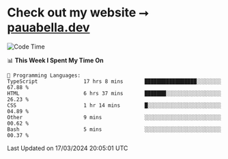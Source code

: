 # Check out my website ⭢ [pauabella.dev](https://pauabella.dev)

<!--START_SECTION:waka-->
![Code Time](http://img.shields.io/badge/Code%20Time-3%2C113%20hrs%201%20min-blue)

📊 **This Week I Spent My Time On** 

```text
💬 Programming Languages: 
TypeScript               17 hrs 8 mins       █████████████████░░░░░░░░   67.88 % 
HTML                     6 hrs 37 mins       ███████░░░░░░░░░░░░░░░░░░   26.23 % 
CSS                      1 hr 14 mins        █░░░░░░░░░░░░░░░░░░░░░░░░   04.89 % 
Other                    9 mins              ░░░░░░░░░░░░░░░░░░░░░░░░░   00.62 % 
Bash                     5 mins              ░░░░░░░░░░░░░░░░░░░░░░░░░   00.37 % 
```


 Last Updated on 17/03/2024 20:05:01 UTC
<!--END_SECTION:waka-->
